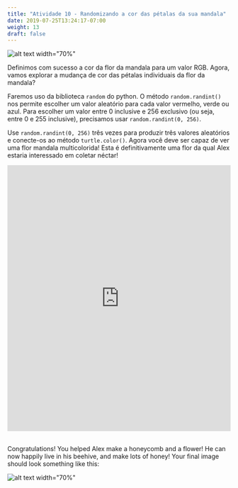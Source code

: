 ```yaml
---
title: "Atividade 10 - Randomizando a cor das pétalas da sua mandala"
date: 2019-07-25T13:24:17-07:00
weight: 13
draft: false
---
```


![alt text width="70%"](../media/mandala-color.png "flor de mandala com pedais de cores aleatórias")

Definimos com sucesso a cor da flor da mandala para um valor RGB. Agora, vamos explorar a mudança de cor das pétalas individuais da flor da mandala?

Faremos uso da biblioteca `random` do python. O método `random.randint()` nos permite escolher um valor aleatório para cada valor vermelho, verde ou azul. Para escolher um valor entre 0 inclusive e 256 exclusivo (ou seja, entre 0 e 255 inclusive), precisamos usar `random.randint(0, 256)`.

Use `random.randint(0, 256)` três vezes para produzir três valores aleatórios e conecte-os ao método `turtle.color()`. Agora você deve ser capaz de ver uma flor mandala multicolorida! Esta é definitivamente uma flor da qual Alex estaria interessado em coletar néctar!

<iframe src="https://trinket.io/embed/python/64ab3455ae" width="100%" height="600" frameborder="0" marginwidth="0" marginheight="0" allowfullscreen></iframe>
<br>
<br>

Congratulations! You helped Alex make a honeycomb and a flower! He can now happily live in his beehive, and make lots of honey! Your final image should look something like this:

![alt text width="70%"](../media/turtle-honeycomb-flower.png "final product")
